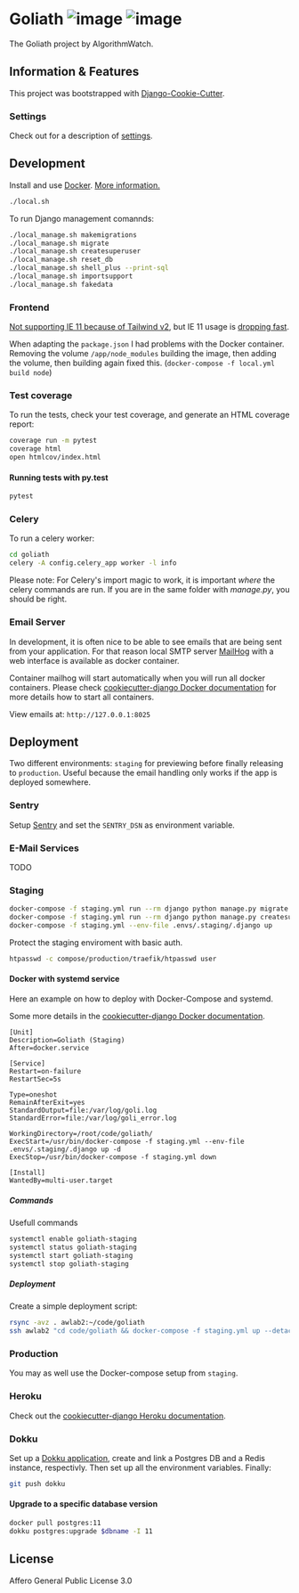 # Goliath ![image](https://img.shields.io/badge/built%20with-Cookiecutter%20Django-ff69b4.svg) ![image](https://img.shields.io/badge/code%20style-black-000000.svg)

The Goliath project by AlgorithmWatch.

## Information & Features

This project was bootstrapped with [Django-Cookie-Cutter](https://github.com/pydanny/cookiecutter-django).

### Settings

Check out for a description of [settings](http://cookiecutter-django.readthedocs.io/en/latest/settings.html).

## Development

Install and use [Docker](https://docs.docker.com/get-docker/). [More information.](https://cookiecutter-django.readthedocs.io/en/latest/developing-locally-docker.html)

```bash
./local.sh
```

To run Django management comannds:

```bash
./local_manage.sh makemigrations
./local_manage.sh migrate
./local_manage.sh createsuperuser
./local_manage.sh reset_db
./local_manage.sh shell_plus --print-sql
./local_manage.sh importsupport
./local_manage.sh fakedata
```

### Frontend

[Not supporting IE 11 because of Tailwind v2](https://tailwindcss.com/docs/browser-support), but IE 11 usage is [dropping fast](https://gs.statcounter.com/browser-market-share/desktop/germany/#monthly-201812-202012).

When adapting the `package.json` I had problems with the Docker container. Removing the volume `/app/node_modules` building the image, then adding the volume, then building again fixed this. (`docker-compose -f local.yml build node`)

### Test coverage

To run the tests, check your test coverage, and generate an HTML
coverage report:

```bash
coverage run -m pytest
coverage html
open htmlcov/index.html
```

#### Running tests with py.test

```bash
pytest
```

### Celery

To run a celery worker:

```bash
cd goliath
celery -A config.celery_app worker -l info
```

Please note: For Celery's import magic to work, it is important _where_
the celery commands are run. If you are in the same folder with
_manage.py_, you should be right.

### Email Server

In development, it is often nice to be able to see emails that are being
sent from your application. For that reason local SMTP server
[MailHog](https://github.com/mailhog/MailHog) with a web interface is
available as docker container.

Container mailhog will start automatically when you will run all docker
containers. Please check [cookiecutter-django Docker
documentation](http://cookiecutter-django.readthedocs.io/en/latest/deployment-with-docker.html)
for more details how to start all containers.

View emails at: `http://127.0.0.1:8025`

## Deployment

Two different environments: `staging` for previewing before finally releasing to `production`.
Useful because the email handling only works if the app is deployed somewhere.

### Sentry

Setup [Sentry](https://sentry.io) and set the `SENTRY_DSN` as environment variable.

### E-Mail Services

TODO

### Staging

```bash
docker-compose -f staging.yml run --rm django python manage.py migrate
docker-compose -f staging.yml run --rm django python manage.py createsuperuser
docker-compose -f staging.yml --env-file .envs/.staging/.django up
```

Protect the staging enviroment with basic auth.

```bash
htpasswd -c compose/production/traefik/htpasswd user
```

#### Docker with systemd service

Here an example on how to deploy with Docker-Compose and systemd.

Some more details in the [cookiecutter-django Docker
documentation](http://cookiecutter-django.readthedocs.io/en/latest/deployment-with-docker.html).

```
[Unit]
Description=Goliath (Staging)
After=docker.service

[Service]
Restart=on-failure
RestartSec=5s

Type=oneshot
RemainAfterExit=yes
StandardOutput=file:/var/log/goli.log
StandardError=file:/var/log/goli_error.log

WorkingDirectory=/root/code/goliath/
ExecStart=/usr/bin/docker-compose -f staging.yml --env-file .envs/.staging/.django up -d
ExecStop=/usr/bin/docker-compose -f staging.yml down

[Install]
WantedBy=multi-user.target
```

##### Commands

Usefull commands

```bash
systemctl enable goliath-staging
systemctl status goliath-staging
systemctl start goliath-staging
systemctl stop goliath-staging
```

##### Deployment

Create a simple deployment script:

```bash
rsync -avz . awlab2:~/code/goliath
ssh awlab2 "cd code/goliath && docker-compose -f staging.yml up --detach --build django && docker-compose -f staging.yml run --rm django python manage.py migrate"
```

### Production

You may as well use the Docker-compose setup from `staging`.

### Heroku

Check out the [cookiecutter-django Heroku
documentation](http://cookiecutter-django.readthedocs.io/en/latest/deployment-on-heroku.html).

### Dokku

Set up a [Dokku application](http://dokku.viewdocs.io/dokku/deployment/application-deployment/), create and link a Postgres DB and a Redis instance, respectivly. Then set up all the environment variables. Finally:

```bash
git push dokku
```

#### Upgrade to a specific database version

```bash
docker pull postgres:11
dokku postgres:upgrade $dbname -I 11
```

## License

Affero General Public License 3.0
